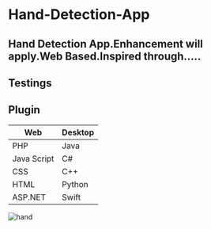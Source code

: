 # Hand-Detection-App
## Hand Detection App.Enhancement will apply.Web Based.Inspired through.....
## Testings
## Plugin



Web | Desktop
-- | --
PHP | Java
Java Script | C#
CSS | C++
HTML | Python
ASP.NET | Swift

![hand]( 1.jpg)


